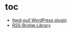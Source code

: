 # toc

* [feed-pull WordPress plugin](/feed-pull/README.md)
* [RSS-Bridge Library](/rss-bridge/README.md)
